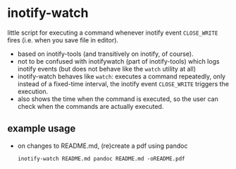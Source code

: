 inotify-watch
=============

little script for executing a command whenever inotify event `CLOSE_WRITE` fires (i.e. when you save file in editor).

- based on inotify-tools (and transitively on inotify, of course).
- not to be confused with inotifywatch (part of inotify-tools) which logs inotify events (but does not behave like the `watch` utility at all)
- inotify-watch behaves like `watch`: executes a command repeatedly, only instead of a fixed-time interval, the inotify event `CLOSE_WRITE` triggers the execution.
- also shows the time when the command is executed, so the user can check when the commands are actually executed.

## example usage

- on changes to README.md, (re)create a pdf using pandoc

  `inotify-watch README.md pandoc README.md -oREADME.pdf`
